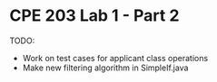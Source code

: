 # CPE 203 Lab 1 - Part 2

TODO:
- Work on test cases for applicant class operations
- Make new filtering algorithm in SimpleIf.java